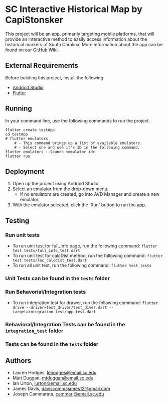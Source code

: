 # SC Interactive Historical Map by CapiStonsker

This project will be an app, primarily targeting mobile platforms, that will provide an interactive method to easily access information about the historical markers of South Carolina. More information about the app can be found on our [GitHub Wiki](https://github.com/SCCapstone/CapiStonsker/wiki).


## External Requirements

Before building this project, install the following:

* [Android Studio](https://developer.android.com/studio)
* [Flutter](https://flutter.dev/docs/get-started/install/windows)


## Running

In your command line, use the following commands to run the project.
```
flutter create testApp
cd testApp
# flutter emulators
    # - This command brings up a list of available emulators. 
    # - Select one and use it's ID in the following command.
flutter emulators --launch <emulator id>
flutter run
```

## Deployment

1. Open up the project using Android Studio. 
2. Select an emulator from the drop-down menu. 
    - If no emulators are created, go into AVD Manager and create a new emulator. 
3. With the emulator selected, click the 'Run' button to run the app.


## Testing

### Run unit tests
* To run unit test for full_info page, run the following command: `flutter test tests/full_info_test.dart`
* To run unit test for calcDist method, run the following command: `flutter test tests/loc_calcdist_test.dart`
* To run all unit test, run the following command: `flutter test tests`

### Unit Tests can be found in the `tests` folder
### Run Behavorial/Integration tests
* To run integration test for drawer, run the following command: `flutter drive --driver=test_driver/test_diver.dart --target=integration_test/app_test.dart`
### Behavioral/Integration Tests can be found in the `integration_test` folder


### Tests can be found in the `tests` folder



## Authors

* Lauren Hodges, lehodges@email.sc.edu
* Matt Duggan, mtduggan@email.sc.edu
* Ian Urton, iurton@email.sc.edu
* James Davis, daviscommajames12@gmail.com
* Joseph Cammarata, cammarj@email.sc.edu
